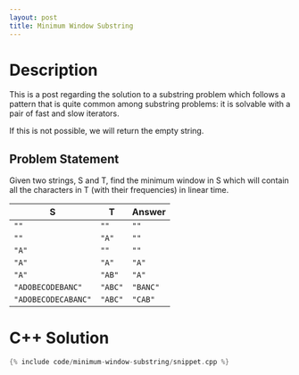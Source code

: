 ```yaml
---
layout: post
title: Minimum Window Substring
---
```


# Description

This is a post regarding the solution to a substring problem which follows a
pattern that is quite common among substring problems: it is solvable with a
pair of fast and slow iterators.

If this is not possible, we will return the empty string.

## Problem Statement

Given two strings, S and T, find the minimum window in S which will contain all
the characters in T (with their frequencies) in linear time.

| S                   | T            | Answer   |
|---------------------|--------------|----------|
| `""`                | `""`         | `""`     |
| `""`                | `"A"`        | `""`     |
| `"A"`               | `""`         | `""`     |
| `"A"`               | `"A"`        | `"A"`    |
| `"A"`               | `"AB"`       | `"A"`    |
| `"ADOBECODEBANC"`   | `"ABC"`      | `"BANC"` |
| `"ADOBECODECABANC"` | `"ABC"`      | `"CAB"`  |

# C++ Solution

```cpp
{% include code/minimum-window-substring/snippet.cpp %}
```
